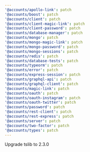 ```yaml
---
'@accounts/apollo-link': patch
'@accounts/boost': patch
'@accounts/client': patch
'@accounts/client-magic-link': patch
'@accounts/client-password': patch
'@accounts/database-manager': patch
'@accounts/mongo': patch
'@accounts/mongo-magic-link': patch
'@accounts/mongo-password': patch
'@accounts/mongo-sessions': patch
'@accounts/redis': patch
'@accounts/database-tests': patch
'@accounts/typeorm': patch
'@accounts/error': patch
'@accounts/express-session': patch
'@accounts/graphql-api': patch
'@accounts/graphql-client': patch
'@accounts/magic-link': patch
'@accounts/oauth': patch
'@accounts/oauth-instagram': patch
'@accounts/oauth-twitter': patch
'@accounts/password': patch
'@accounts/rest-client': patch
'@accounts/rest-express': patch
'@accounts/server': patch
'@accounts/two-factor': patch
'@accounts/types': patch
---
```


Upgrade tslib to 2.3.0
